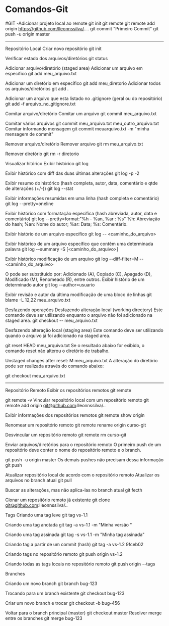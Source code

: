 # Comandos-Git


#GIT
-Adicionar projeto local ao remote
git init
git remote
git remote add origin https://github.com/lleonnssilva/....
git commit "Primeiro Commit"
git push -u origin master

---------------------
Repositório Local
Criar novo repositório
git init

Verificar estado dos arquivos/diretórios
git status

Adicionar arquivo/diretório (staged area)
Adicionar um arquivo em específico
git add meu_arquivo.txt

Adicionar um diretório em específico
git add meu_diretorio
Adicionar todos os arquivos/diretórios
git add .
	
Adicionar um arquivo que esta listado no .gitignore (geral ou do repositório)
git add -f arquivo_no_gitignore.txt

Comitar arquivo/diretório
Comitar um arquivo
git commit meu_arquivo.txt

Comitar vários arquivos
git commit meu_arquivo.txt meu_outro_arquivo.txt
Comitar informando mensagem
git commit meuarquivo.txt -m "minha mensagem de commit"

Remover arquivo/diretório
Remover arquivo
git rm meu_arquivo.txt

Remover diretório
git rm -r diretorio

Visualizar hitórico
Exibir histórico
git log

Exibir histórico com diff das duas últimas alterações
git log -p -2

Exibir resumo do histórico (hash completa, autor, data, comentário e qtde de alterações (+/-))
git log --stat

Exibir informações resumidas em uma linha (hash completa e comentário)
git log --pretty=oneline

Exibir histórico com formatação específica (hash abreviada, autor, data e comentário)
git log --pretty=format:"%h - %an, %ar : %s"
%h: Abreviação do hash;
%an: Nome do autor;
%ar: Data;
%s: Comentário.


Exibir histório de um arquivo específico
git log -- <caminho_do_arquivo>

Exibir histórico de um arquivo específico que contêm uma determinada palavra
git log --summary -S<palavra> [<caminho_do_arquivo>]

Exibir histórico modificação de um arquivo
git log --diff-filter=M -- <caminho_do_arquivo>

O pode ser substituido por: Adicionado (A), Copiado (C), Apagado (D), Modificado (M), Renomeado (R), entre outros.
Exibir histório de um determinado autor
git log --author=usuario

Exibir revisão e autor da última modificação de uma bloco de linhas
git blame -L 12,22 meu_arquivo.txt 

Desfazendo operações
Desfazendo alteração local (working directory)
Este comando deve ser utilizando enquanto o arquivo não foi adicionado na staged area.
git checkout -- meu_arquivo.txt

Desfazendo alteração local (staging area)
Este comando deve ser utilizando quando o arquivo já foi adicionado na staged area.

git reset HEAD meu_arquivo.txt
Se o resultado abaixo for exibido, o comando reset não alterou o diretório de trabalho.

Unstaged changes after reset:
M	meu_arquivo.txt
A alteração do diretório pode ser realizada através do comando abaixo:

git checkout meu_arquivo.txt

-------------------
Repositório Remoto
Exibir os repositórios remotos
git remote

git remote -v
Vincular repositório local com um repositório remoto
git remote add origin git@github.com:lleonnssilva/..

Exibir informações dos repositórios remotos
git remote show origin

Renomear um repositório remoto
git remote rename origin curso-git

Desvincular um repositório remoto
git remote rm curso-git

Enviar arquivos/diretórios para o repositório remoto
O primeiro push de um repositório deve conter o nome do repositório remoto e o branch.

git push -u origin master
Os demais pushes não precisam dessa informação
git push

Atualizar repositório local de acordo com o repositório remoto
Atualizar os arquivos no branch atual
git pull

Buscar as alterações, mas não aplica-las no branch atual
git fecth

Clonar um repositório remoto já existente
git clone git@github.com:lleonnssilva/..

Tags
Criando uma tag leve
git tag vs-1.1

Criando uma tag anotada
git tag -a vs-1.1 -m "Minha versão "

Criando uma tag assinada
git tag -s vs-1.1 -m "Minha tag assinada"

Criando tag a partir de um commit (hash)
git tag -a vs-1.2 9fceb02

Criando tags no repositório remoto
git push origin vs-1.2

Criando todas as tags locais no repositório remoto
git push origin --tags

Branches

Criando um novo branch
git branch bug-123

Trocando para um branch existente
git checkout bug-123

Criar um novo branch e trocar
git checkout -b bug-456

Voltar para o branch principal (master)
git checkout master
Resolver merge entre os branches
git merge bug-123

